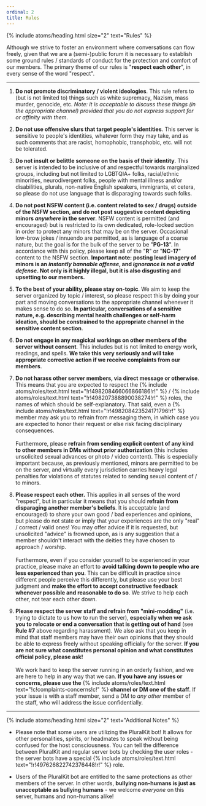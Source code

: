 ```yaml
---
ordinal: 2
title: Rules
---
```


{% include atoms/heading.html size="2" text="Rules" %}

Although we strive to foster an environment where conversations can flow freely, given that we are a (semi-)public forum it is necessary to establish some ground rules / standards of conduct for the protection and comfort of our members. The primary theme of our rules is "**respect each other**", in every sense of the word "respect".

---

1. **Do not promote discriminatory / violent ideologies**. This rule refers to (but is not limited to) things such as white supremacy, Nazism, mass murder, genocide, etc. *Note: it is acceptable to discuss these things (in the appropriate channel) provided that you do not express support for or affinity with them*. 

2. **Do not use offensive slurs that target people's identities**. This server is sensitive to people's identities, whatever form they may take, and as such comments that are racist, homophobic, transphobic, etc. will not be tolerated.

3. **Do not insult or belittle someone on the basis of their identity**. This server is intended to be inclusive of and respectful towards marginalized groups, including but not limited to LGBTQIA+ folks, racial/ethnic minorities, neurodivergent folks, people with mental illness and/or disabilities, plurals, non-native English speakers, immigrants, et cetera, so please do not use language that is disparaging towards such folks.

4. **Do not post NSFW content (i.e. content related to sex / drugs) outside of the NSFW section, and do not post suggestive content depicting minors *anywhere* in the server**. NSFW content is permitted (and encouraged) but is restricted to its own dedicated, role-locked section in order to protect any minors that may be on the server. Occasional low-brow jokes / innuendo are permitted, as is language of a coarse nature, but the goal is for the bulk of the server to be "**PG-13**". In accordance with this policy, please keep all of the "**R**" or "**NC-17**" content to the NSFW section. **Important note: posting lewd imagery of minors is an *instantly bannable offense*, and *ignorance is not a valid defense*. Not only is it highly illegal, but it is also disgusting and upsetting to our members.**

5. **To the best of your ability, please stay on-topic**. We aim to keep the server organized by topic / interest, so please respect this by doing your part and moving conversations to the appropriate channel whenever it makes sense to do so. **In particular, conversations of a sensitive nature, e.g. describing mental health challenges or self-harm ideation, should be constrained to the appropriate channel in the sensitive content section**.

6. **Do not engage in any magickal workings on other members of the server without consent**. This includes but is not limited to energy work, readings, and spells. **We take this very seriously and will take appropriate corrective action if we receive complaints from our members**.

7. **Do not harass other server members, via direct message or otherwise**. This means that you are expected to respect the {% include atoms/roles/text.html text="!r!498208466066866186!r!" %} / {% include atoms/roles/text.html text="!r!498207388890038274!r!" %} roles, the names of which should be self-explanatory. That said, even a {% include atoms/roles/text.html text="!r!498208423524171796!r!" %} member may ask you to refrain from messaging them, in which case you are expected to honor their request or else risk facing disciplinary consequences. <br/><br/>Furthermore, please **refrain from sending explicit content of any kind to other members in DMs without prior authorization** (this includes unsolicited sexual advances or photo / video content). This is especially important because, as previously mentioned, minors are permitted to be on the server, and virtually every jurisdiction carries heavy legal penalties for violations of statutes related to sending sexual content of / to minors.

8. **Please respect each other.** This applies in all senses of the word "respect", but in particular it means that you should **refrain from disparaging another member's beliefs**. It is acceptable (and encouraged) to share your own good / bad experiences and opinions, but please do not state or imply that your experiences are the only "real" / correct / valid ones! You may offer advice if it is requested, but unsolicited "advice" is frowned upon, as is any suggestion that a member shouldn't interact with the deities they have chosen to approach / worship. <br/><br/>Furthermore, even if you consider yourself to be experienced in your practice, please make an effort to **avoid talking down to people who are less experienced than you**. This can be difficult in practice since different people perceive this differently, but please use your best judgment and **make the effort to accept constructive feedback whenever possible and reasonable to do so**. We strive to help each other, not tear each other down.

9. **Please respect the server staff and refrain from "mini-modding"** (i.e. trying to dictate to us how to run the server), **especially when we ask you to relocate or end a conversation that is getting out of hand** (see **Rule #7** above regarding harassment). We also ask that you keep in mind that staff members may have their own opinions that they should be able to express freely without speaking officially for the server. **If you are not sure what constitutes personal opinion and what constitutes official policy, please ask!** <br/><br/>We work hard to keep the server running in an orderly fashion, and we are here to help in any way that we can. **If you have any issues or concerns, please use the** {% include atoms/roles/text.html text="!c!complaints-concerns!c!" %} **channel or DM one of the staff**. If your issue is with a staff member, send a DM to *any other* member of the staff, who will address the issue confidentially.

---

{% include atoms/heading.html size="2" text="Additional Notes" %}

* Please note that some users are utilizing the PluralKit bot! It allows for other personalities, spirits, or headmates to speak without being confused for the host consciousness. You can tell the difference between PluralKit and regular server bots by checking the user roles - the server bots have a special {% include atoms/roles/text.html text="!r!497626822742376448!r!" %} role.

* Users of the PluralKit bot are entitled to the same protections as other members of the server. In other words, **bullying non-humans is just as unacceptable as bullying humans** - we welcome *everyone* on this server, humans and non-humans alike!

